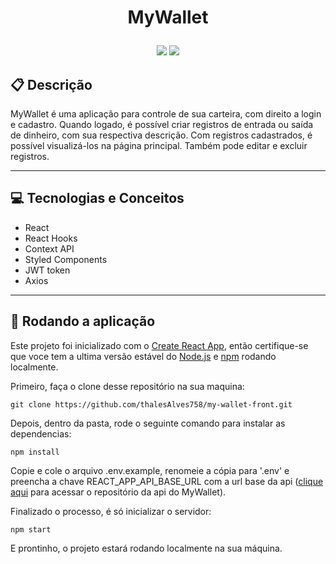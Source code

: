 # <p align = "center"> MyWallet </p>

<p align = "center">
	<img src="https://img.shields.io/badge/author-Thales Alves-4dae71?style=flat-square" />
	<img src="https://img.shields.io/github/languages/count/thalesAlves758/my-wallet-front?color=4dae71&style=flat-square" />
</p>

## :clipboard: Descrição

MyWallet é uma aplicação para controle de sua carteira, com direito a login e cadastro. Quando logado, é possível criar registros de entrada ou saída de dinheiro, com sua respectiva descrição. Com registros cadastrados, é possível visualizá-los na página principal. Também pode editar e excluir registros.

---

## :computer: Tecnologias e Conceitos

- React
- React Hooks
- Context API
- Styled Components
- JWT token
- Axios

---

## 🏁 Rodando a aplicação

Este projeto foi inicializado com o [Create React App](https://github.com/facebook/create-react-app), então certifique-se que voce tem a ultima versão estável do [Node.js](https://nodejs.org/en/download/) e [npm](https://www.npmjs.com/) rodando localmente.

Primeiro, faça o clone desse repositório na sua maquina:

```
git clone https://github.com/thalesAlves758/my-wallet-front.git
```

Depois, dentro da pasta, rode o seguinte comando para instalar as dependencias:

```
npm install
```

Copie e cole o arquivo .env.example, renomeie a cópia para '.env' e preencha a chave REACT_APP_API_BASE_URL com a url base da api ([clique aqui](https://github.com/thalesAlves758/my-wallet-api) para acessar o repositório da api do MyWallet).

Finalizado o processo, é só inicializar o servidor:

```
npm start
```

E prontinho, o projeto estará rodando localmente na sua máquina.
